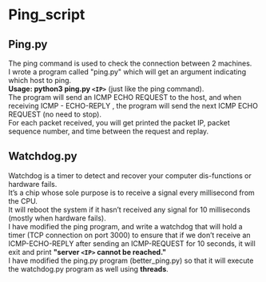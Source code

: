 # Ping_script
## Ping.py

The ping command is used to check the connection between 2 machines.   
I wrote a program called "ping.py" which will get an argument indicating which host to ping.  
**Usage: python3 ping.py `<IP>`** (just like the ping command).    
The program will send an ICMP ECHO REQUEST to the host, and when receiving ICMP - ECHO-REPLY , the program will send the next ICMP ECHO REQUEST (no need to stop).  
For each packet received, you will get printed the packet IP, packet sequence number, and time between the request and replay.   

## Watchdog.py

Watchdog is a timer to detect and recover your computer dis-functions or hardware fails.  
It’s a chip whose sole purpose is to receive a signal every millisecond from the CPU.  
It will reboot the system if it hasn’t received any signal for 10 milliseconds (mostly when hardware fails).  
I have modified the ping program, and write a watchdog that will hold a timer (TCP connection on port 3000) to ensure that if we don’t receive an ICMP-ECHO-REPLY   after sending an ICMP-REQUEST for 10 seconds, it will exit and print **"server `<IP>` cannot be reached."**  
I have modified the ping.py program (better_ping.py) so that it will execute the watchdog.py program as well using **threads**.  

